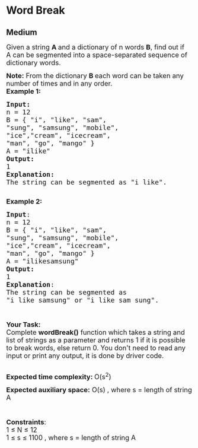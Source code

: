 # Word Break
## Medium 
<div class="problem-statement">
                <p></p><p><span style="font-size:18px">Given a string <strong>A </strong>and a dictionary of n words <strong>B</strong>, find out if A&nbsp;can be segmented into a space-separated sequence of dictionary words.</span></p>

<p><span style="font-size:18px"><strong>Note:</strong> From the dictionary <strong>B&nbsp;</strong>each word can be taken any number of times and in any order.</span><br>
<span style="font-size:18px"><strong>Example 1:</strong></span></p>

<pre style="position: relative;"><span style="font-size:18px"><strong>Input:</strong>
n = 12
B = { "i", "like", "sam",
"sung", "samsung", "mobile",
"ice","cream", "icecream",
"man", "go", "mango" }
A = "ilike"
<strong>Output:
</strong>1
<strong>Explanation:
</strong>The string can be segmented as "i like".
</span><div class="open_grepper_editor" title="Edit &amp; Save To Grepper"></div></pre>

<p><br>
<span style="font-size:18px"><strong>Example 2:</strong></span></p>

<pre style="position: relative;"><span style="font-size:18px"><strong>Input</strong>:
n = 12
B = { "i", "like", "sam",
"sung", "samsung", "mobile",
"ice","cream", "icecream", 
"man", "go", "mango" }
A = "ilikesamsung"
<strong>Output:
</strong>1
<strong>Explanation</strong>:
The string can be segmented as 
"i like samsung" or "i like sam sung".
</span><div class="open_grepper_editor" title="Edit &amp; Save To Grepper"></div></pre>

<p>&nbsp;</p>

<p><span style="font-size:18px"><strong>Your Task:</strong><br>
Complete&nbsp;<strong>wordBreak()</strong>&nbsp;function which takes a string and list of strings as a parameter&nbsp;and returns 1 if it is possible to break words, else return&nbsp;0. You don't need to read any input or print any output, it is done by driver code.</span></p>

<p><br>
<span style="font-size:18px"><strong>Expected time complexity:&nbsp;</strong>O(s<sup>2</sup>)</span></p>

<p><span style="font-size:18px"><strong>Expected auxiliary space:</strong>&nbsp;O(s) , where s = length of string A</span></p>

<p>&nbsp;</p>

<p><span style="font-size:18px"><strong>Constraints</strong>:<br>
1 ≤ N ≤ 12<br>
1 ≤ s ≤ 1100 , where s =&nbsp;length of string A</span></p>
 <p></p>
            </div>